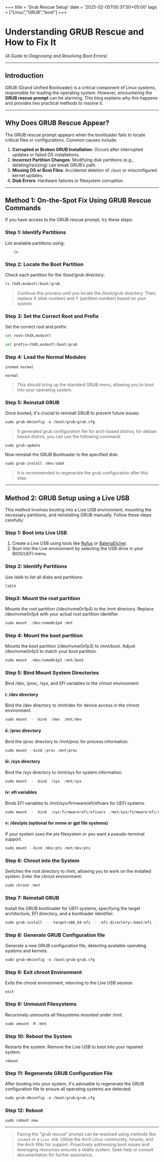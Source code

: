 +++
title = 'Grub Rescue Setup'
date = '2025-02-05T00:37:50+05:00'
tags = ["Linux","GRUB","boot"]
+++
# Understanding GRUB Rescue and How to Fix It  
*(A Guide to Diagnosing and Resolving Boot Errors)*  

---

## Introduction  
GRUB (Grand Unified Bootloader) is a critical component of Linux systems, responsible for loading the operating system. However, encountering the **GRUB rescue prompt** can be alarming. This blog explains why this happens and provides two practical methods to resolve it.  

---

## Why Does GRUB Rescue Appear?  
The GRUB rescue prompt appears when the bootloader fails to locate critical files or configurations. Common causes include:  
1. **Corrupted or Broken GRUB Installation**: Occurs after interrupted updates or failed OS installations.  
2. **Incorrect Partition Changes**: Modifying disk partitions (e.g., deleting/resizing) can break GRUB’s path.  
3. **Missing OS or Boot Files**: Accidental deletion of `/boot` or misconfigured kernel updates.  
4. **Disk Errors**: Hardware failures or filesystem corruption.  

---

## Method 1: On-the-Spot Fix Using GRUB Rescue Commands  

If you have access to the GRUB rescue prompt, try these steps:  


### Step 1: Identify Partitions  
List available partitions using:  
~~~
    ls
~~~

### Step 2: Locate the Boot Partition
Check each partition for the /boot/grub directory:
```python
ls (hdX,msdosY)/boot/grub
```
>Continue this process until you locate the /boot/grub directory. Then, replace X (disk number) and Y (partition number) based on your system.


### Step 3: Set the Correct Root and Prefix
Set the correct root and prefix:
```python
set root=(hdX,msdosY)  
```
```python
set prefix=(hdX,msdosY)/boot/grub
```

### Step 4: Load the Normal Modules
~~~
insmod normal
~~~
~~~
normal
~~~
>This should bring up the standard GRUB menu, allowing you to boot into your operating system.


### Step 5: Reinstall GRUB
Once booted, it's crucial to reinstall GRUB to prevent future issues:
```python
sudo grub-mkconfig -o /boot/grub/grub.cfg
```
> It generated grub configuration file for arch-based distros, for debian based distros, you can use the following command: 
~~~
sudo grub-update
~~~
Now reinstall the GRUB Bootloader to the specified disk:
```python
sudo grub-install /dev/sdaX 
```
>It is recommended to regenerate the grub configuration after this step.


---

## Method 2: GRUB Setup using a Live USB

This method involves booting into a Live USB environment, mounting the necessary partitions, and reinstalling GRUB manually. Follow these steps carefully:  


### **Step 1: Boot into Live USB**  
1. Create a Live USB using tools like [Rufus](https://rufus.ie/) or [BalenaEtcher](https://www.balena.io/etcher/).  
2. Boot into the Live environment by selecting the USB drive in your BIOS/UEFI menu.  


### **Step 2: Identify Partitions**  
Use lsblk to list all disks and partitions:    
~~~
lsblk
~~~

### **Step3: Mount the root partition**
Mounts the root partition (/dev/nvme0n1p4) to the /mnt directory. Replace /dev/nvme0n1p4 with your actual root partition identifier.
```python
sudo mount  /dev/nvme0n1p4 /mnt
```

### **Step 4: Mount the boot partition**
Mounts the boot partition (/dev/nvme0n1p3) to /mnt/boot. Adjust /dev/nvme0n1p3 to match your boot partition.
```python
sudo mount  /dev/nvme0n1p3 /mnt/boot
```

### **Step 5: Bind Mount System Directories**
Bind /dev, /proc, /sys, and EFI variables to the chroot environment:

#### **i:  /dev directory**
Bind the /dev directory to /mnt/dev for device access in the chroot environment.
```python
sudo mount  - -bind  /dev  /mnt/dev
```
#### **ii:  /proc directory**
Bind the /proc directory to /mnt/proc for process information.
```python
sudo mount --bind /proc /mnt/proc
```
#### **iii:  /sys directory**
Bind the /sys directory to /mnt/sys for system information.
```python
sudo mount  - -bind  /sys  /mnt/sys
```
#### **iv:  efi variables**
Binds EFI variables to /mnt/sys/firmware/efi/efivars for UEFI systems.
```python
sudo mount  - -bind  /sys/firmware/efi/efivars  /mnt/sys/firmware/efi/efivars
```
#### **v:  /dev/pts (optional for nvme or gpt file systems)**
If your system uses the pts filesystem or you want a pseudo-terminal support.
```python
sudo mount --bind /dev/pts /mnt/dev/pts
```


### **Step 6: Chroot into the System**
Switches the root directory to /mnt, allowing you to work on the installed system. Enter the chroot environment:
```python
sudo chroot /mnt
```
### **Step 7: Reinstall GRUB**
Install the GRUB bootloader for UEFI systems, specifying the target architecture, EFI directory, and a bootloader identifier.

```python
sudo grub-install  - -target=x86_64-efi  - -efi-directory=/boot/efi  - -bootloader-id=GRUB
```

### **Step 8: Generate GRUB Configuration file**
Generate a new GRUB configuration file, detecting available operating systems and kernels.
```python
sudo grub-mkconfig -o /boot/grub/grub.cfg
```

### **Step 9: Exit chroot Environment**
Exits the chroot environment, returning to the Live USB session.
~~~
exit
~~~

### **Step 9: Unmount Filesystems**
Recursively unmounts all filesystems mounted under /mnt.
```python
sudo umount -R /mnt
```

### **Step 10: Reboot the System**
Restarts the system. Remove the Live USB to boot into your repaired system.
~~~
reboot
~~~

### **Step 11: Regenerate GRUB Configuration File**
After booting into your system, it's advisable to regenerate the GRUB configuration file to ensure all operating systems are detected:
```python
sudo grub-mkconfig -o /boot/grub/grub.cfg
```

### **Step 12: Reboot**
~~~
sudo reboot now
~~~
---

> Facing the "grub rescue" prompt can be resolved using methods like `insmod` or a `Live USB`. Utilize the Arch Linux community, forums, and the Arch Wiki for support. Proactively addressing boot issues and leveraging resources ensures a stable system. Seek help or consult documentation for further assistance.

